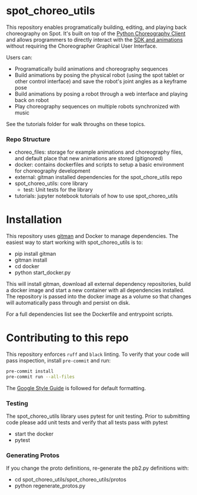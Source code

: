 # spot_choreo_utils
This repository enables programatically building, editing, and playing back choreography on Spot. It's built on top of the [Python Choreography Client](https://github.com/boston-dynamics/spot-sdk/tree/master/python/bosdyn-choreography-client/src/bosdyn/choreography/client) and allows programmers to directly interact with the [SDK and animations](https://dev.bostondynamics.com/docs/concepts/choreography/readme#) without requiring the Choreographer Graphical User Interface.

Users can:
- Programatically build animations and choreography sequences
- Build animations by posing the physical robot (using the spot tablet or other control interface) and save the robot's joint angles as a keyframe pose
- Build animations by posing a robot through a web interface and playing back on robot
- Play choreography sequences on multiple robots synchronized with music

See the tutorials folder for walk throughs on these topics.

### Repo Structure
- choreo_files: storage for example animations and choreography files, and default place that new animations are stored (gitignored)
- docker: contains dockerfiles and scripts to setup a basic environment for choreography development
- external: gitman installed dependencies for the spot_chore_utils repo
- spot_choreo_utils: core library
    - test: Unit tests for the library
- tutorials: jupyter notebook tutorials of how to use spot_choreo_utils

# Installation
This repository uses [gitman](https://gitman.readthedocs.io/en/v1.0.2/) and Docker to manage dependencies. The easiest way to start working with spot_choreo_utils is to:
  - pip install gitman
  - gitman install
  - cd docker
  - python start_docker.py

This will install gitman, download all external dependency repositories, build a docker image and start a new container with all dependencies installed. The repository is passed into the docker image as a volume so that changes will automatically pass through and persist on disk.

For a full dependencies list see the Dockerfile and entrypoint scripts.

# Contributing to this repo
This repository enforces `ruff` and `black` linting. To verify that your code will pass inspection, install `pre-commit` and run:
```bash
pre-commit install
pre-commit run --all-files
```
The [Google Style Guide](https://google.github.io/styleguide/) is followed for default formatting. 

### Testing 
The spot_choreo_utils library uses pytest for unit testing. Prior to submitting code please add unit tests and verify that all tests pass with pytest
- start the docker
- pytest

### Generating Protos
If you change the proto definitions, re-generate the pb2.py definitions with: 
- cd spot_choreo_utils/spot_choreo_utils/protos
- python regenerate_protos.py
